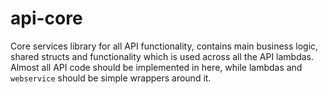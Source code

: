 # api-core

Core services library for all API functionality, contains main business logic, shared structs and functionality which is used across all the API lambdas. Almost all API code should be implemented in here, while lambdas and `webservice` should be simple wrappers around it.
